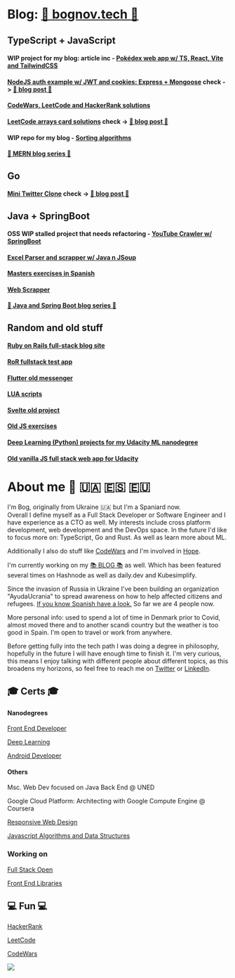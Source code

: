 # Blog: [📖 bognov.tech 📖](https://bognov.tech/)
## TypeScript + JavaScript 
#### WIP project for my blog: article inc - [Pokédex web app w/ TS, React, Vite and TailwindCSS](https://github.com/bgdnvk/pokedex-ts-react-vite-tailwind)
#### [NodeJS auth example w/ JWT and cookies: Express + Mongoose](https://github.com/bgdnvk/nodejs-auth) check -> [📖 blog post 📖](https://bognov.tech/nodejs-auth-jwt-cookies-express-mongoose-and-more)  
#### [CodeWars, LeetCode and HackerRank solutions](https://github.com/bgdnvk/codewars)  
#### [LeetCode arrays card solutions](https://github.com/bgdnvk/leetcode-arrays-101) check -> [📖 blog post 📖](https://bognov.tech/javascript-arrays-101-tips-and-tricks-ft-leetcode)  
#### WIP repo for my blog - [Sorting algorithms](https://github.com/bgdnvk/algorithms-js)  
#### [📖 MERN blog series 📖](https://bognov.tech/series/mern-stack)

## Go
#### [Mini Twitter Clone](https://github.com/bgdnvk/mini-twitter-clone) check -> [📖 blog post 📖](https://bognov.tech/introduction-to-golang-build-a-mini-twitter-clone)

## Java + SpringBoot
#### OSS WIP stalled project that needs refactoring - [YouTube Crawler w/ SpringBoot](https://github.com/bgdnvk/vacflixbackend)
#### [Excel Parser and scrapper w/ Java n JSoup](https://github.com/bgdnvk/hope)  
#### [Masters exercises in Spanish](https://github.com/bgdnvk/msc-java-exercises)
#### [Web Scrapper](https://github.com/bgdnvk/webScrapper)
#### [📖 Java and Spring Boot blog series 📖](https://bognov.tech/series/spring-boot)  

## Random and old stuff  
#### [Ruby on Rails full-stack blog site](https://github.com/bgdnvk/ror-blog)
#### [RoR fullstack test app](https://github.com/bgdnvk/ror-tests)
#### [Flutter old messenger](https://github.com/bgdnvk/flutter-messenger)
#### [LUA scripts](https://github.com/bgdnvk/gtaScripts)  
#### [Svelte old project](https://github.com/bgdnvk/cleanbrit)
#### [Old JS exercises](https://github.com/bgdnvk/experisAcademy)
#### [Deep Learning (Python) projects for my Udacity ML nanodegree](https://github.com/bgdnvk/deep-learning)
#### [Old vanilla JS full stack web app for Udacity](https://github.com/bgdnvk/udacity-fend-capstone)

# About me 👋 🇺🇦 🇪🇸 🇪🇺
I'm Bog, originally from Ukraine 🇺🇦 but I'm a Spaniard now.  
Overall I define myself as a Full Stack Developer or Software Engineer and I have experience as a CTO as well. My interests include cross platform development, web development and the DevOps space. In the future I'd like to focus more on: TypeScript, Go and Rust. As well as learn more about ML.

Additionally I also do stuff like [CodeWars](https://www.codewars.com/users/bgdnvk) and I'm involved in [Hope](http://proyectohope.centromedicodespierta.es/).

I'm currently working on my [📚 BLOG 📚](https://bognov.tech/) as well. Which has been featured several times on Hashnode as well as daily.dev and Kubesimplify.

Since the invasion of Russia in Ukraine I've been building an organization "AyudaUcrania" to spread awareness on how to help affected citizens and refugees. [If you know Spanish have a look.](https://ayudaucrania.org/) So far we are 4 people now.

More personal info: used to spend a lot of time in Denmark prior to Covid, almost moved there and to another scandi country but the weather is too good in Spain. I'm open to travel or work from anywhere. 

Before getting fully into the tech path I was doing a degree in philosophy, hopefully in the future I will have enough time to finish it.
I'm very curious, this means I enjoy talking with different people about different topics, as this broadens my horizons, so feel free to reach me on [Twitter](https://twitter.com/tekbog) or [LinkedIn](https://www.linkedin.com/in/bogdan-novykov/).
## 🎓 Certs 🎓
#### Nanodegrees
[Front End Developer](https://confirm.udacity.com/6V3TCRCC)

[Deep Learning](https://confirm.udacity.com/JYDXSXTQ) 

[Android Developer](https://confirm.udacity.com/RA9QAPDU) 

#### Others
Msc. Web Dev focused on Java Back End @ UNED

Google Cloud Platform: Architecting with Google Compute Engine @ Coursera

[Responsive Web Design](https://www.freecodecamp.org/certification/bgdnvk/responsive-web-design) 

[Javascript Algorithms and Data Structures](https://www.freecodecamp.org/certification/bgdnvk/javascript-algorithms-and-data-structures) 

### Working on

[Full Stack Open](https://fullstackopen.com/en/) 

[Front End Libraries](https://www.freecodecamp.org/learn/front-end-libraries/) 


## 💻 Fun 💻
[HackerRank](https://www.hackerrank.com/bnovykov) 

[LeetCode](https://leetcode.com/bgdnvk/)

[CodeWars](https://www.codewars.com/users/bgdnvk)  

<a>
 <img align="center" src="https://www.codewars.com/users/bgdnvk/badges/large" />
</a>




<!--
**bgdnvk/bgdnvk** is a ✨ _special_ ✨ repository because its `README.md` (this file) appears on your GitHub profile.

Here are some ideas to get you started:

- 🔭 I’m currently working on ...
- 🌱 I’m currently learning ...
- 👯 I’m looking to collaborate on ...
- 🤔 I’m looking for help with ...
- 💬 Ask me about ...
- 📫 How to reach me: ...
- 😄 Pronouns: ...
- ⚡ Fun fact: ...
-->
